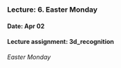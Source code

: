 ### Lecture: 6. Easter Monday
#### Date: Apr 02
#### Lecture assignment: 3d_recognition

_Easter Monday_
